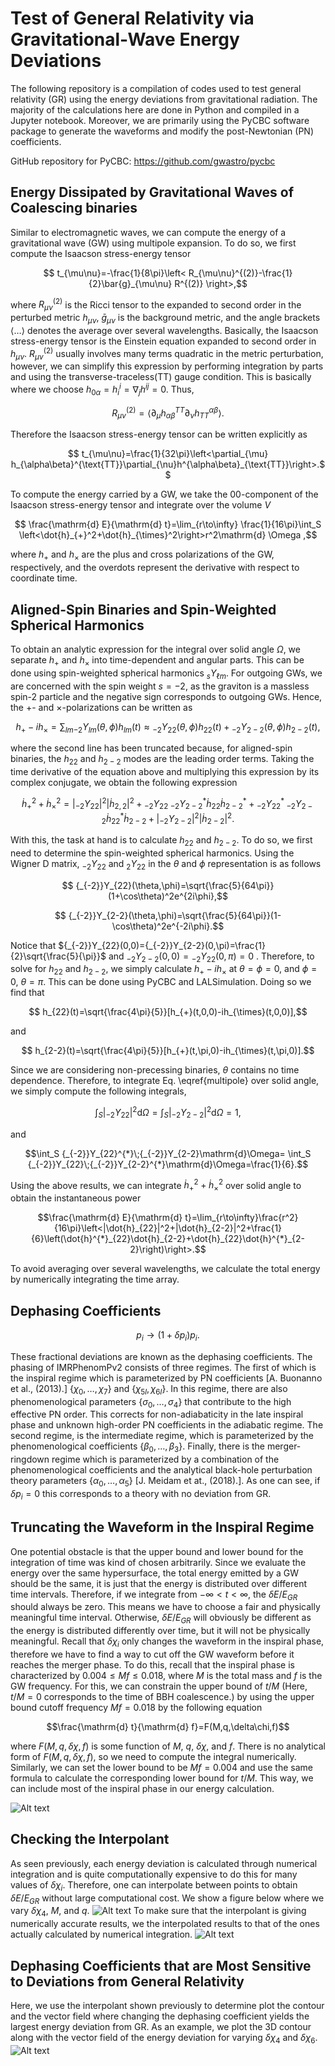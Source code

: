 # Test of General Relativity via Gravitational-Wave Energy Deviations
The following repository is a compilation of codes used to test general relativity (GR) using the energy deviations from gravitational radiation. The majority of the calculations here are done in Python and compiled in a Jupyter notebook. Moreover, we are primarily using the PyCBC software package to generate the waveforms and modify the post-Newtonian (PN) coefficients. 

GitHub repository for PyCBC: https://github.com/gwastro/pycbc
## Energy Dissipated by Gravitational Waves of Coalescing binaries
Similar to electromagnetic waves, we can compute the energy of a gravitational wave (GW) using multipole expansion. To do so, we first compute the Isaacson stress-energy tensor
```math
    t_{\mu\nu}=-\frac{1}{8\pi}\left< R_{\mu\nu}^{(2)}-\frac{1}{2}\bar{g}_{\mu\nu} R^{(2)} \right>,
```
where $R_{\mu\nu}^{(2)}$ is the Ricci tensor to the expanded to second order in the perturbed metric $h_{\mu\nu}$, $`\bar{g}_{\mu\nu}`$ is the background metric, and the angle brackets $`\left< \dots \right>`$ denotes the average over several wavelengths. Basically, the Isaacson stress-energy tensor is the Einstein equation expanded to second order in $h_{\mu\nu}$. $R_{\mu\nu}^{(2)}$ usually involves many terms quadratic in the metric perturbation, however, we can simplify this expression by performing integration by parts and using the transverse-traceless(TT) gauge condition. This is basically where we choose $h_{0\alpha}=h^i_{i}=\nabla_jh^{ij}=0$. Thus, 
```math
    R_{\mu\nu}^{(2)}=\left<\partial_{\mu}h_{\alpha\beta}^{TT}\partial_{\nu}h^{\alpha\beta}_{TT}\right>.
```
Therefore the Isaacson stress-energy tensor can be written explicitly as 
```math
    t_{\mu\nu}=\frac{1}{32\pi}\left<\partial_{\mu} h_{\alpha\beta}^{\text{TT}}\partial_{\nu}h^{\alpha\beta}_{\text{TT}}\right>.
```
To compute the energy carried by a GW, we take the 00-component of the Isaacson stress-energy tensor and integrate over the volume $V$ 
```math
    \frac{\mathrm{d} E}{\mathrm{d} t}=\lim_{r\to\infty} \frac{1}{16\pi}\int_S  \left<\dot{h}_{+}^2+\dot{h}_{\times}^2\right>r^2\mathrm{d} \Omega  ,
```
where $h_{+}$ and $h_{\times}$ are the plus and cross polarizations of the GW, respectively, and the overdots represent the derivative with respect to coordinate time. 
## Aligned-Spin Binaries and Spin-Weighted Spherical Harmonics
To obtain an analytic expression for the integral over solid angle $\Omega$, we separate $h_{+}$ and $h_{\times}$ into time-dependent and angular parts. This can be done using spin-weighted spherical harmonics $`_{s}Y_{\ell m}`$. For outgoing GWs, we are concerned with the spin weight $s=-2$, as the graviton is a massless spin-2 particle and the negative sign corresponds to outgoing GWs. Hence, the $+$- and $\times$-polarizations can be written as
```math
        h_{+}-ih_{\times}=\sum_{lm}{_{-2}}Y_{lm}(\theta,\phi)h_{lm}(t)\approx{_{-2}}Y_{22}(\theta,\phi)h_{22}(t)+{_{-2}}Y_{2-2}(\theta,\phi)h_{2-2}(t),
```
where the second line has been truncated because, for aligned-spin binaries, the $h_{22}$ and $h_{2-2}$ modes are the leading order terms. Taking the time derivative of the equation above and multiplying this expression by its complex conjugate, we obtain the following expression
```math
    \dot{h}_{+}^2+\dot{h}_{\times}^2=|{_{-2}}Y_{22}|^2|\dot{h}_{2,2}|^2+{_{-2}}Y_{22}\;{_{-2}}Y_{2-2}^{*}\dot{h}_{22}\dot{h}^{*}_{2-2}+{{_{-2}}}Y_{22}^{*}\;{_{-2}}Y_{2-2}\dot{h}^{*}_{22}\dot{h}_{2-2}+|{_{-2}}Y_{2-2}|^2|\dot{h}_{2-2}|^2.
```
With this, the task at hand is to calculate $h_{22}$ and $h_{2-2}$. To do so, we first need to determine the spin-weighted spherical harmonics. Using the Wigner D matrix, ${_{-2}}Y_{22}$ and ${_{2}}Y_{22}$ in the $\theta$ and $\phi$ representation is as follows
```math
    {_{-2}}Y_{22}(\theta,\phi)=\sqrt{\frac{5}{64\pi}}(1+\cos\theta)^2e^{2i\phi},
```
```math
    {_{-2}}Y_{2-2}(\theta,\phi)=\sqrt{\frac{5}{64\pi}}(1-\cos\theta)^2e^{-2i\phi}.
```
Notice that $`{_{-2}}Y_{22}(0,0)={_{-2}}Y_{2-2}(0,\pi)=\frac{1}{2}\sqrt{\frac{5}{\pi}}`$ and $`{_{-2}}Y_{2-2}(0,0)={_{-2}}Y_{22}(0,\pi)=0`$ . Therefore, to solve for $h_{22}$ and $h_{2-2}$, we simply calculate $h_{+}-ih_{\times}$ at $\theta=\phi=0$, and $\phi=0$, $\theta=\pi$. This can be done using PyCBC and LALSimulation. Doing so we find that
```math
        h_{22}(t)=\sqrt{\frac{4\pi}{5}}[h_{+}(t,0,0)-ih_{\times}(t,0,0)],
```
and
```math
        h_{2-2}(t)=\sqrt{\frac{4\pi}{5}}[h_{+}(t,\pi,0)-ih_{\times}(t,\pi,0)].
```
Since we are considering non-precessing binaries, $\theta$ contains no time dependence. Therefore, to integrate Eq. \eqref{multipole} over solid angle, we simply compute the following integrals,
```math
    \int_S |{_{-2}}Y_{22}|^2\mathrm{d}\Omega=\int_S |{_{-2}}Y_{2-2}|^2\mathrm{d}\Omega=1,
```
and 
```math
\int_S {_{-2}}Y_{22}^{*}\;{_{-2}}Y_{2-2}\mathrm{d}\Omega= \int_S {_{-2}}Y_{22}\;{_{-2}}Y_{2-2}^{*}\mathrm{d}\Omega=\frac{1}{6}.
```
Using the above results, we can integrate $\dot{h}_{+}^2+\dot{h}_{\times}^2$ over solid angle to obtain the instantaneous power
```math
\frac{\mathrm{d} E}{\mathrm{d} t}=\lim_{r\to\infty}\frac{r^2}{16\pi}\left<|\dot{h}_{22}|^2+|\dot{h}_{2-2}|^2+\frac{1}{6}\left(\dot{h}^{*}_{22}\dot{h}_{2-2}+\dot{h}_{22}\dot{h}^{*}_{2-2}\right)\right>.
```
To avoid averaging over several wavelengths, we calculate the total energy by numerically integrating the time array.
## Dephasing Coefficients
```math
    p_i\to (1+\delta p_i)p_i.
```
These fractional deviations are known as the dephasing coefficients. The phasing of IMRPhenomPv2 consists of three regimes. The first of which is the inspiral regime which is parameterized by PN coefficients [A. Buonanno et al., (2013).] $`\left\{\chi_0,\dots,\chi_7 \right\}`$ and $`\left\{\chi_{5l},\chi_{6l}\right\}`$. In this regime, there are also phenomenological parameters $`\left\{\sigma_0,\dots,\sigma_4\right\}`$ that contribute to the high effective PN order. This corrects for non-adiabaticity in the late inspiral phase and unknown high-order PN coefficients in the adiabatic regime. The second regime, is the intermediate regime, which is parameterized by the phenomenological coefficients $`\left\{\beta_0,\dots,\beta_3\right\}`$. Finally, there is the merger-ringdown regime which is parameterized by a combination of the phenomenological coefficients and the analytical black-hole perturbation theory parameters $`\left\{\alpha_0,\dots,\alpha_5\right\}`$ [J. Meidam et at., (2018).]. As one can see, if $\delta p_i=0$ this corresponds to a theory with no deviation from GR. 
## Truncating the Waveform in the Inspiral Regime
One potential obstacle is that the upper bound and lower bound for the integration of time was kind of chosen arbitrarily. Since we evaluate the energy over the same hypersurface, the total energy emitted by a GW should be the same, it is just that the energy is distributed over different time intervals. Therefore, if we integrate from $`-\infty < t < \infty`$, the $`\delta E/E_{GR}`$ should always be zero. This means we have to choose a fair and physically meaningful time interval. Otherwise, $\delta E/E_{GR}$ will obviously be different as the energy is distributed differently over time, but it will not be physically meaningful. Recall that $\delta\chi_i$ only changes the waveform in the inspiral phase, therefore we have to find a way to cut off the GW waveform before it reaches the merger phase. To do this, recall that the inspiral phase is characterized by $0.004\leq Mf\leq0.018$, where $M$ is the total mass and $f$ is the GW frequency. For this, we can constrain the upper bound of $t/M$ (Here, $t/M=0$ corresponds to the time of BBH coalescence.) by using the upper bound cutoff frequency $Mf=0.018$ by the following equation
```math
\frac{\mathrm{d} t}{\mathrm{d} f}=F(M,q,\delta\chi,f)
```
where $F(M,q,\delta\chi,f)$ is some function of $M$, $q$, $\delta\chi$, and $f$. There is no analytical form of $F(M,q,\delta\chi,f)$, so we need to compute the integral numerically. Similarly, we can set the lower bound to be $Mf=0.004$ and use the same formula to calculate the corresponding lower bound for $t/M$. This way, we can include most of the inspiral phase in our energy calculation. 

![Alt text](examples/relative_velocity.png)

## Checking the Interpolant
As seen previously, each energy deviation is calculated through numerical integration and is quite computationally expensive to do this for many values of $\delta\chi_i$. Therefore, one can interpolate between points to obtain $`\delta E/E_{GR}`$ without large computational cost. We show a figure below where we vary $\delta\chi_4$, $M$, and $q$.
![Alt text](examples/Varying_dchi4_and_dchi_6l.png)
To make sure that the interpolant is giving numerically accurate results, we the interpolated results to that of the ones actually calculated by numerical integration.
![Alt text](examples/Varying_dchi4_and_dchi_6l.png)
## Dephasing Coefficients that are Most Sensitive to Deviations from General Relativity
Here, we use the interpolant shown previously to determine plot the contour and the vector field where changing the dephasing coefficient yields the largest energy deviation from GR. As an example, we plot the 3D contour along with the vector field of the energy deviation for varying $\delta \chi_4$ and $\delta \chi_{6}$.
![Alt text](examples/Varying_dchi4_and_dchi_6l.png)
